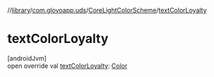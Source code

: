 //[library](../../../index.md)/[com.glovoapp.uds](../index.md)/[CoreLightColorScheme](index.md)/[textColorLoyalty](text-color-loyalty.md)

# textColorLoyalty

[androidJvm]\
open override val [textColorLoyalty](text-color-loyalty.md): [Color](https://developer.android.com/reference/kotlin/androidx/compose/ui/graphics/Color.html)
